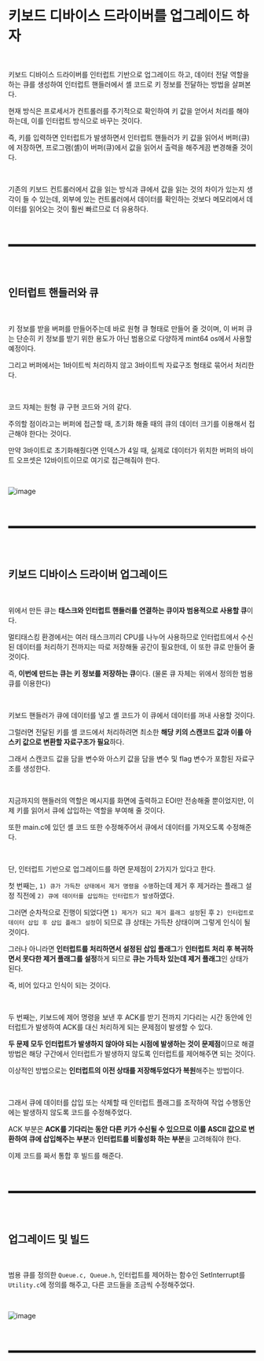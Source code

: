 # 키보드 디바이스 드라이버를 업그레이드 하자

<br>

키보드 디바이스 드라이버를 인터럽트 기반으로 업그레이드 하고, 데이터 전달 역할을 하는 큐를 생성하여 인터럽트 핸들러에서 셸 코드로 키 정보를 전달하는 방법을 살펴본다.

현재 방식은 프로세서가 컨트롤러를 주기적으로 확인하여 키 값을 얻어서 처리를 해야 하는데, 이를 인터럽트 방식으로 바꾸는 것이다.

즉, 키를 입력하면 인터럽트가 발생하면서 인터럽트 핸들러가 키 값을 읽어서 버퍼(큐)에 저장하면, 프로그램(셸)이 버퍼(큐)에서 값을 읽어서 출력을 해주게끔 변경해줄 것이다.

<br>

기존의 키보드 컨트롤러에서 값을 읽는 방식과 큐에서 값을 읽는 것의 차이가 있는지 생각이 들 수 있는데, 외부에 있는 컨트롤러에서 데이터를 확인하는 것보다 메모리에서 데이터를 읽어오는 것이 훨씬 빠르므로 더 유용하다.

<br><br>
<hr style="border: 2px solid;">
<br><br>

## 인터럽트 핸들러와 큐

<br>

키 정보를 받을 버퍼를 만들어주는데 바로 원형 큐 형태로 만들어 줄 것이며, 이 버퍼 큐는 단순히 키 정보를 받기 위한 용도가 아닌 범용으로 다양하게 mint64 os에서 사용할 예정이다.

그리고 버퍼에서는 1바이트씩 처리하지 않고 3바이트씩 자료구조 형태로 묶어서 처리한다.

<br>

코드 자체는 원형 큐 구현 코드와 거의 같다.

주의할 점이라고는 버퍼에 접근할 때, 초기화 해줄 때의 큐의 데이터 크기를 이용해서 접근해야 한다는 것이다.

만약 3바이트로 초기화해줬다면 인덱스가 4일 때, 실제로 데이터가 위치한 버퍼의 바이트 오프셋은 12바이트이므로 여기로 접근해줘야 한다.

<br>

![image](https://user-images.githubusercontent.com/52172169/198940744-f17dd543-581b-4770-bb03-07021e99791b.png)

<br><br>
<hr style="border: 2px solid;">
<br><br>

## 키보드 디바이스 드라이버 업그레이드

<br>

위에서 만든 큐는 **태스크와 인터럽트 핸들러를 연결하는 큐이자 범용적으로 사용할 큐**이다.

멀티태스킹 환경에서는 여러 태스크끼리 CPU를 나누어 사용하므로 인터럽트에서 수신된 데이터를 처리하기 전까지는 따로 저장해둘 공간이 필요한데, 이 또한 큐로 만들어 줄 것이다.

즉, **이번에 만드는 큐는 키 정보를 저장하는 큐**이다. (물론 큐 자체는 위에서 정의한 범용 큐를 이용한다)

<br>

키보드 핸들러가 큐에 데이터를 넣고 셸 코드가 이 큐에서 데이터를 꺼내 사용할 것이다.

그럴러면 전달된 키를 셸 코드에서 처리하려면 최소한 **해당 키의 스캔코드 값과 이를 아스키 값으로 변환할 자료구조가 필요**하다.

그래서 스캔코드 값을 담을 변수와 아스키 값을 담을 변수 및 flag 변수가 포함된 자료구조를 생성한다.

<br>

지금까지의 핸들러의 역할은 메시지를 화면에 출력하고 EOI만 전송해줄 뿐이었지만, 이제 키를 읽어서 큐에 삽입하는 역할을 부여해 줄 것이다.

또한 main.c에 있던 셸 코드 또한 수정해주어서 큐에서 데이터를 가져오도록 수정해준다.

<br>

단, 인터럽트 기반으로 업그레이드를 하면 문제점이 2가지가 있다고 한다.

첫 번째는, ```1) 큐가 가득찬 상태에서 제거 명령을 수행```하는데 제거 후 제거라는 플래그 설정 직전에 ```2) 큐에 데이터를 삽입하는 인터럽트가 발생```하였다.

그러면 순차적으로 진행이 되었다면 ```1) 제거가 되고 제거 플래그 설정```된 후 ```2) 인터럽트로 데이터 삽입 후 삽입 플래그 설정```이 되므로 큐 상태는 가득찬 상태이며 그렇게 인식이 될 것이다.

그러나 아니라면 **인터럽트를 처리하면서 설정된 삽입 플래그**가 **인터럽트 처리 후 복귀하면서 못다한 제거 플래그를 설정**하게 되므로 **큐는 가득차 있는데 제거 플래그**인 상태가 된다.

즉, 비어 있다고 인식이 되는 것이다.

<br>

두 번째는, 키보드에 제어 명령을 보낸 후 ACK를 받기 전까지 기다리는 시간 동안에 인터럽트가 발생하여 ACK를 대신 처리하게 되는 문제점이 발생할 수 있다.

**두 문제 모두 인터럽트가 발생하지 않아야 되는 시점에 발생하는 것이 문제점**이므로 해결방법은 해당 구간에서 인터럽트가 발생하지 않도록 인터럽트를 제어해주면 되는 것이다.

이상적인 방법으로는 **인터럽트의 이전 상태를 저장해두었다가 복원**해주는 방법이다.

<br>

그래서 큐에 데이터를 삽입 또는 삭제할 때 인터럽트 플래그를 조작하여 작업 수행동안에는 발생하지 않도록 코드를 수정해주었다.

ACK 부분은 **ACK를 기다리는 동안 다른 키가 수신될 수 있으므로 이를 ASCII 값으로 변환하여 큐에 삽입해주는 부분**과 **인터럽트를 비활성화 하는 부분**을 고려해줘야 한다. 

이제 코드를 짜서 통합 후 빌드를 해준다.

<br><br>
<hr style="border: 2px solid;">
<br><br>

## 업그레이드 및 빌드

<br>

범용 큐를 정의한 ```Queue.c, Queue.h```, 인터럽트를 제어하는 함수인 SetInterrupt를 ```Utility.c```에 정의를 해주고, 다른 코드들을 조금씩 수정해주었다.

<br>

![image](https://user-images.githubusercontent.com/52172169/199017678-f95a36e1-f711-4ab1-9a75-e6f917aeca6c.png)

<br><br>
<hr style="border: 2px solid;">
<br><br>
